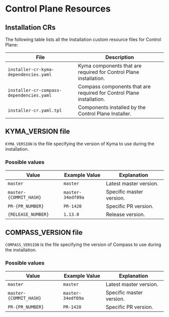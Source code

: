 # Control Plane Resources

## Installation CRs

The following table lists all the Installation custom resource files for Control Plane:

| File                                      | Description                                                          |
|-------------------------------------------|----------------------------------------------------------------------|
| `installer-cr-kyma-dependencies.yaml`     | Kyma components that are required for Control Plane installation.    |
| `installer-cr-compass-dependencies.yaml`  | Compass components that are required for Control Plane installation. |
| `installer-cr.yaml.tpl`                   | Components installed by the Control Plane Installer.                 |

## KYMA_VERSION file

`KYMA_VERSION` is the file specifying the version of Kyma to use during the installation.

### Possible values

| Value                     | Example Value         | Explanation               |
|---------------------------|-----------------------|---------------------------|
| `master`                  | `master`              | Latest master version.    |
| `master-{COMMIT_HASH}`    | `master-34edf09a`     | Specific master version.  |
| `PR-{PR_NUMBER}`          | `PR-1420`             | Specific PR version.      |
| `{RELEASE_NUMBER}`        | `1.13.0`              | Release version.          |

## COMPASS_VERSION file

`COMPASS_VERSION` is the file specifying the version of Compass to use during the installation.

### Possible values

| Value                     | Example Value         | Explanation               |
|---------------------------|-----------------------|---------------------------|
| `master`                  | `master`              | Latest master version.    |
| `master-{COMMIT_HASH}`    | `master-34edf09a`     | Specific master version.  |
| `PR-{PR_NUMBER}`          | `PR-1420`             | Specific PR version.      |
